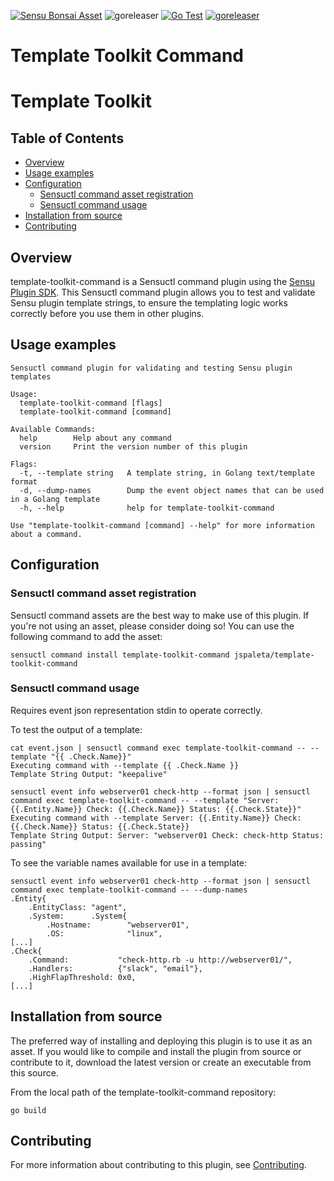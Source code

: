 [![Sensu Bonsai Asset](https://img.shields.io/badge/Bonsai-Download%20Me-brightgreen.svg?colorB=89C967&logo=sensu)](https://bonsai.sensu.io/assets/jspaleta/template-toolkit-command)
![goreleaser](https://github.com/jspaleta/template-toolkit-command/workflows/goreleaser/badge.svg)
[![Go Test](https://github.com/jspaleta/template-toolkit-command/workflows/Go%20Test/badge.svg)](https://github.com/jspaleta/template-toolkit-command/actions?query=workflow%3A%22Go+Test%22)
[![goreleaser](https://github.com/jspaleta/template-toolkit-command/workflows/goreleaser/badge.svg)](https://github.com/jspaleta/template-toolkit-command/actions?query=workflow%3Agoreleaser)

# Template Toolkit Command


# Template Toolkit

## Table of Contents
- [Overview](#overview)
- [Usage examples](#usage-examples)
- [Configuration](#configuration)
  - [Sensuctl command asset registration](#sensuctl-command-asset-registration)
  - [Sensuctl command usage](#sensuctl-command-usage)
- [Installation from source](#installation-from-source)
- [Contributing](#contributing)

## Overview

template-toolkit-command is a Sensuctl command plugin using the
[Sensu Plugin SDK][2].  This Sensuctl command plugin allows you to test and
validate Sensu plugin template strings, to ensure the templating logic works
correctly before you use them in other plugins.

## Usage examples
```
Sensuctl command plugin for validating and testing Sensu plugin templates

Usage:
  template-toolkit-command [flags]
  template-toolkit-command [command]

Available Commands:
  help        Help about any command
  version     Print the version number of this plugin

Flags:
  -t, --template string   A template string, in Golang text/template format
  -d, --dump-names        Dump the event object names that can be used in a Golang template
  -h, --help              help for template-toolkit-command

Use "template-toolkit-command [command] --help" for more information about a command.
```

## Configuration

### Sensuctl command asset registration

Sensuctl command assets are the best way to make use of this plugin. If
you're not using an asset, please consider doing so! You can use the
following command to add the asset:

```
sensuctl command install template-toolkit-command jspaleta/template-toolkit-command
```

### Sensuctl command usage
Requires event json representation stdin to operate correctly.

To test the output of a template:
```
cat event.json | sensuctl command exec template-toolkit-command -- --template "{{ .Check.Name}}"
Executing command with --template {{ .Check.Name }}
Template String Output: "keepalive"

sensuctl event info webserver01 check-http --format json | sensuctl command exec template-toolkit-command -- --template "Server: {{.Entity.Name}} Check: {{.Check.Name}} Status: {{.Check.State}}"
Executing command with --template Server: {{.Entity.Name}} Check: {{.Check.Name}} Status: {{.Check.State}}
Template String Output: Server: "webserver01 Check: check-http Status: passing"
```

To see the variable names available for use in a template:
```
sensuctl event info webserver01 check-http --format json | sensuctl command exec template-toolkit-command -- --dump-names
.Entity{
    .EntityClass: "agent",
    .System:      .System{
        .Hostname:        "webserver01",
        .OS:              "linux",
[...]
.Check{
    .Command:           "check-http.rb -u http://webserver01/",
    .Handlers:          {"slack", "email"},
    .HighFlapThreshold: 0x0,
[...]
```

## Installation from source

The preferred way of installing and deploying this plugin is to use it as an
asset. If you would like to compile and install the plugin from source or
contribute to it, download the latest version or create an executable from
this source.

From the local path of the template-toolkit-command repository:

```
go build
```

## Contributing

For more information about contributing to this plugin, see [Contributing][1].

[1]: https://github.com/sensu/sensu-go/blob/master/CONTRIBUTING.md
[2]: https://github.com/sensu-community/sensu-plugin-sdk
